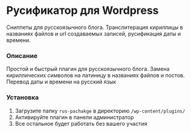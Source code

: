 # Русификатор для Wordpress #

Сниппеты для русскоязычного блога. Транслитерация кириллицы в названиях файлов и url создаваемых записей, русификация даты и времени. 

### Описание ###

Простой и быстрый плагин для русскоязычного блога. Замена кириллических символов на латиницу в названиях файлов и постов. Перевод даты и времени на русский язык

### Установка ###

1. Загрузите папку `rus-pachakge` в директорию `/wp-content/plugins/`
2. Активируйте плагин в панели администратор
3. Все остальное будет работать без вашего участия 
